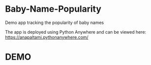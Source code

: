 # Baby-Name-Popularity
Demo app tracking the popularity of baby names

The app is deployed using Python Anywhere and can be viewed here: https://anapaltami.pythonanywhere.com/
# DEMO
